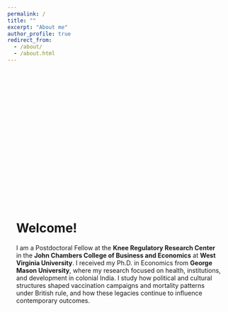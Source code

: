 ```yaml
---
permalink: /
title: ""
excerpt: "About me"
author_profile: true
redirect_from: 
  - /about/
  - /about.html
---
```


<!-- Translucent map section at the top -->
<div style="position: relative; 
            width: 100%; 
            height: 300px;
            margin-bottom: 40px;
            overflow: hidden;">
  <div style="position: absolute;
              top: 0;
              left: 0;
              width: 100%;
              height: 100%;
              background: url('/images/India1875.jpg') center top no-repeat;
              background-size: auto 100%;
              opacity: 0.3;">
  </div>
</div>

<!-- Text content section below the map -->
<div style="max-width: 800px; 
            margin: 0 auto; 
            padding: 0 20px 60px 20px; 
            text-align: left;">
  <h1>Welcome!</h1>
  <p>
    I am a Postdoctoral Fellow at the <strong>Knee Regulatory Research Center</strong> in the 
    <strong>John Chambers College of Business and Economics</strong> at 
    <strong>West Virginia University</strong>. I received my Ph.D. in Economics from <strong>George Mason University</strong>, 
    where my research focused on health, institutions, and development in colonial India. 
    I study how political and cultural structures shaped vaccination campaigns and mortality patterns under British rule, 
    and how these legacies continue to influence contemporary outcomes.
  </p>
</div>